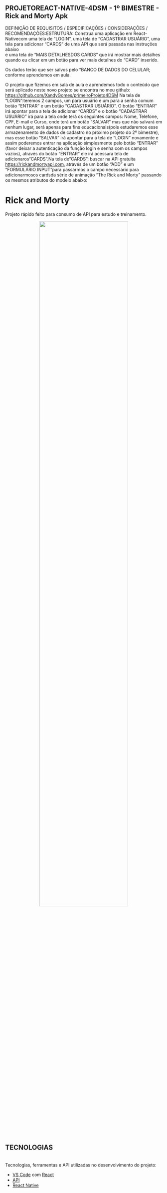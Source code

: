 ## PROJETOREACT-NATIVE-4DSM - 1º BIMESTRE - Rick and Morty Apk

DEFINIÇÃO     DE     REQUISITOS     /     ESPECIFICAÇÕES     /     CONSIDERAÇÕES     / RECOMENDAÇÔES:ESTRUTURA: 
Construa uma aplicação em React-Nativecom uma tela de “LOGIN”, 
uma tela de  “CADASTRAR  USUÁRIO”, 
uma  tela  para  adicionar  “CARDS”  de  uma  API  que  será passada  nas  instruções  abaixo  
e  uma  tela  de “MAIS DETALHESDOS  CARDS” que  irá mostrar mais detalhes quando eu clicar em um botão para ver mais detalhes do “CARD” inserido.

Os dados terão que ser salvos pelo “BANCO DE DADOS DO CELULAR; conforme aprendemos em aula.

O projeto que fizemos em sala de aula e aprendemos todo o conteúdo que será aplicado neste novo projeto se encontra no meu github: 
https://github.com/XandyGomes/primeiroProjeto4DSM 
Na tela de “LOGIN”:teremos 2 campos, um para usuário e um para a senha comum botão “ENTRAR” e um botão “CADASTRAR USUÁRIO”. 
O botão “ENTRAR” irá  apontar  para  a tela de adicionar “CARDS” e o botão “CADASTRAR USUÁRIO” irá para a tela onde terá os seguintes campos:
Nome, Telefone, CPF, E-mail e Curso, onde terá um botão “SALVAR” mas   que   não  salvará   em   nenhum   lugar, 
será   apenas   para   fins  educacionais(pois estudaremos esse armazenamento de dados de cadastro no próximo projeto do 2º bimestre),
mas esse botão “SALVAR” irá apontar para a tela de “LOGIN” novamente e assim poderemos entrar na aplicação simplesmente pelo botão “ENTRAR”
(favor deixar a autenticação da função login e senha com os campos vazios), através do botão “ENTRAR”
ele irá acessara tela de adicionaros“CARDS”.Na  tela  de“CARDS”:
buscar na API gratuita https://rickandmortyapi.com, através  de  um botão  “ADD”  e  um “FORMULÁRIO  INPUT”para  passarmos  o
campo  necessário  para adicionarmosos  cardsda série de animação “The  Rick  and  Morty” passando os mesmos atributos do modelo abaixo:
<br>

# Rick and Morty

Projeto rápido feito para consumo de API para estudo e treinamento.

<p align="center">
  <img src="img/giphy.gif" width="75%" />
</p>

## TECNOLOGIAS
<br>
Tecnologias, ferramentas e API utilizadas no desenvolvimento do projeto:

- [VS Code](https://code.visualstudio.com/) com [React](https://pt-br.legacy.reactjs.org/)
- [API](https://rickandmortyapi.com)
- [React Native](https://reactnative.dev/docs/environment-setup)
